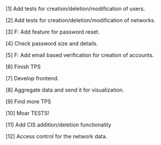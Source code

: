 [1] Add tests for creation/deletion/modification of users.

[2] Add tests for creation/deletion/modification of networks.

[3] F: Add feature for password reset.

[4] Check password size and details.

[5] F: Add email based verification for creation of accounts.

[6] Finish TPS

[7] Develop frontend.

[8] Aggregate data and send it for visualization.

[9] Find more TPS

[10] Moar TESTS!

[11] Add CIS addition/deletion functionality

[12] Access control for the network data.
